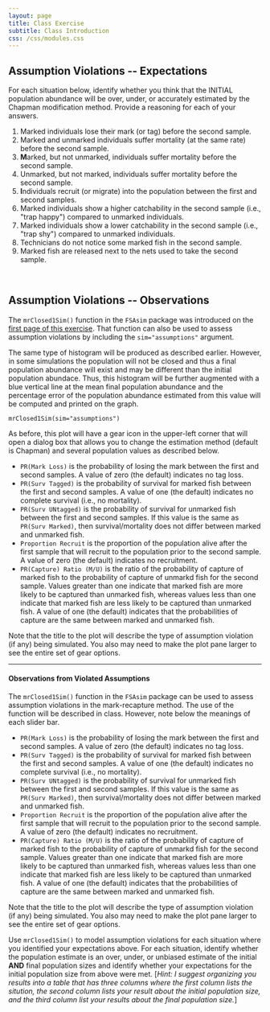 ```yaml
---
layout: page
title: Class Exercise
subtitle: Class Introduction
css: /css/modules.css
---
```


## Assumption Violations -- Expectations
For each situation below, identify whether you think that the INITIAL population abundance will be over, under, or accurately estimated by the Chapman modification method. Provide a reasoning for each of your answers.

1. Marked individuals lose their mark (or tag) before the second sample.
1. Marked and unmarked individuals suffer mortality (at the same rate) before the second sample.
1. **M**arked, but not unmarked, individuals suffer mortality before the second sample.
1. Unmarked, but not marked, individuals suffer mortality before the second sample.
1. **I**ndividuals recruit (or migrate) into the population between the first and second samples.
1. Marked individuals show a higher catchability in the second sample (i.e., "trap happy") compared to unmarked individuals.
1. Marked individuals show a lower catchability in the second sample (i.e., "trap shy") compared to unmarked individuals.
1. Technicians do not notice some marked fish in the second sample.
1. Marked fish are released next to the nets used to take the second sample.

&nbsp;

## Assumption Violations -- Observations
The `mrClosed1Sim()` function in the `FSAsim` package was introduced on the [first page of this exercise](CE2a.html). That function can also be used to assess assumption violations by including the `sim="assumptions"` argument.

The same type of histogram will be produced as described earlier. However, in some simulations the population will not be closed and thus a final population abundance will exist and may be different than the initial population abundace. Thus, this histogram will be further augmented with a blue vertical line at the mean final population abundance and the percentage error of the population abundance estimated from this value will be computed and printed on the graph.

```{r fig.width=6,fig.height=4}
mrClosed1Sim(sim="assumptions")
```

As before, this plot will have a gear icon in the upper-left corner that will open a dialog box that allows you to change the estimation method (default is Chapman) and several population values as described below.

* `PR(Mark Loss)` is the probability of losing the mark between the first and second samples. A value of zero (the default) indicates no tag loss.
* `PR(Surv Tagged)` is the probability of survival for marked fish between the first and second samples. A value of one (the default) indicates no complete survival (i.e., no mortality).
* `PR(Surv UNtagged)` is the probability of survival for unmarked fish between the first and second samples. If this value is the same as `PR(Surv Marked)`, then survival/mortality does not differ between marked and unmarked fish.
* `Proportion Recruit` is the proportion of the population alive after the first sample that will recruit to the population prior to the second sample. A value of zero (the default) indicates no recruitment.
* `PR(Capture) Ratio (M/U)` is the ratio of the probability of capture of marked fish to the probability of capture of unmarkd fish for the second sample. Values greater than one indicate that marked fish are more likely to be captured than unmarked fish, whereas values less than one indicate that marked fish are less likely to be captured than unmarked fish. A value of one (the default) indicates that the probabilities of capture are the same between marked and unmarked fish.

Note that the title to the plot will describe the type of assumption violation (if any) being simulated. You also may need to make the plot pane larger to see the entire set of gear options.

----

#### Observations from Violated Assumptions
The `mrClosed1Sim()` function in the `FSAsim` package can be used to assess assumption violations in the mark-recapture method. The use of the function will be described in class. However, note below the meanings of each slider bar.

* `PR(Mark Loss)` is the probability of losing the mark between the first and second samples. A value of zero (the default) indicates no tag loss.
* `PR(Surv Tagged)` is the probability of survival for marked fish between the first and second samples. A value of one (the default) indicates no complete survival (i.e., no mortality).
* `PR(Surv UNtagged)` is the probability of survival for unmarked fish between the first and second samples. If this value is the same as `PR(Surv Marked)`, then survival/mortality does not differ between marked and unmarked fish.
* `Proportion Recruit` is the proportion of the population alive after the first sample that will recruit to the population prior to the second sample. A value of zero (the default) indicates no recruitment.
* `PR(Capture) Ratio (M/U)` is the ratio of the probability of capture of marked fish to the probability of capture of unmarkd fish for the second sample. Values greater than one indicate that marked fish are more likely to be captured than unmarked fish, whereas values less than one indicate that marked fish are less likely to be captured than unmarked fish. A value of one (the default) indicates that the probabilities of capture are the same between marked and unmarked fish.

Note that the title to the plot will describe the type of assumption violation (if any) being simulated. You also may need to make the plot pane larger to see the entire set of gear options.

Use `mrClosed1Sim()` to model assumption violations for each situation where you identified your expectations above. For each situation, identify whether the population estimate is an over, under, or unbiased estimate of the initial **AND** final population sizes and identify whether your expectations for the initial population size from above were met. [*Hint: I suggest organizing you results into a table that has three columns where the first column lists the sitution, the second column lists your result about the initial population size, and the third column list your results about the final population size.*]
